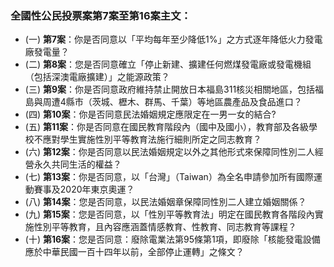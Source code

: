 ### 全國性公民投票案第7案至第16案主文：
- (一) **第7案**：你是否同意以「平均每年至少降低1%」之方式逐年降低火力發電廠發電量？
- (二) **第8案**：您是否同意確立「停止新建、擴建任何燃煤發電廠或發電機組（包括深澳電廠擴建）」之能源政策？
- (三) **第9案**：你是否同意政府維持禁止開放日本福島311核災相關地區，包括福島與周遭4縣市（茨城、櫪木、群馬、千葉）等地區農產品及食品進口？
- (四) **第10案**：你是否同意民法婚姻規定應限定在一男一女的結合?
- (五) **第11案**：你是否同意在國民教育階段內（國中及國小），教育部及各級學校不應對學生實施性別平等教育法施行細則所定之同志教育？
- (六) **第12案**：你是否同意以民法婚姻規定以外之其他形式來保障同性別二人經營永久共同生活的權益？
- (七) **第13案**：你是否同意，以「台灣」（Taiwan）為全名申請參加所有國際運動賽事及2020年東京奧運？
- (八) **第14案**：您是否同意，以民法婚姻章保障同性別二人建立婚姻關係？
- (九) **第15案**：您是否同意，以「性別平等教育法」明定在國民教育各階段內實施性別平等教育，且內容應涵蓋情感教育、性教育、同志教育等課程？
- (十) **第16案**：您是否同意：廢除電業法第95條第1項，即廢除「核能發電設備應於中華民國一百十四年以前，全部停止運轉」之條文？